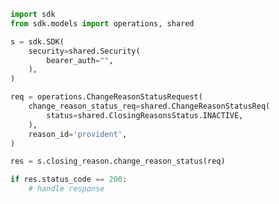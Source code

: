 <!-- Start SDK Example Usage -->


```python
import sdk
from sdk.models import operations, shared

s = sdk.SDK(
    security=shared.Security(
        bearer_auth="",
    ),
)

req = operations.ChangeReasonStatusRequest(
    change_reason_status_req=shared.ChangeReasonStatusReq(
        status=shared.ClosingReasonsStatus.INACTIVE,
    ),
    reason_id='provident',
)

res = s.closing_reason.change_reason_status(req)

if res.status_code == 200:
    # handle response
```
<!-- End SDK Example Usage -->